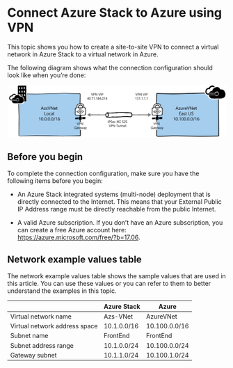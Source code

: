 # Connect Azure Stack to Azure using VPN

This topic shows you how to create a site-to-site VPN to connect a virtual network in Azure Stack to a virtual network in Azure.

The following diagram shows what the connection configuration should look like when you’re done:

![Connect Azure Stack to Azure using VPN](media/connect-azure-stack-to-azure-using-vpn-image1.png)

## Before you begin

To complete the connection configuration, make sure you have the following items before you begin:  

- An Azure Stack integrated systems (multi-node) deployment that is directly connected to the Internet. This means that your External Public IP Address range must be directly reachable from the public Internet.

- A valid Azure subscription. If you don’t have an Azure subscription, you can create a free Azure account here: <https://azure.microsoft.com/free/?b=17.06>.

## Network example values table

The network example values table shows the sample values that are used in this article. You can use these values or you can refer to them to better understand the examples in this topic.

||Azure Stack|Azure|
|---------|---------|---------|
|Virtual network name|Azs-VNet|AzureVNet|
|Virtual network address space|10.1.0.0/16|10.100.0.0/16|
|Subnet name|FrontEnd|FrontEnd|
|Subnet address range|10.1.0.0/24|10.100.0.0/24|
|Gateway subnet|10.1.1.0/24|10.100.1.0/24|